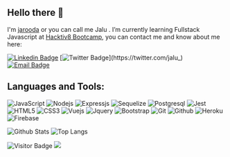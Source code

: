 ## Hello there 👋 

I'm [jarooda](https://jarooda.github.io/) or you can call me Jalu . I’m currently learning Fullstack Javascript at [Hacktiv8 Bootcamp](https://www.hacktiv8.com/), you can contact me and know about me here:

[![Linkedin Badge](https://img.shields.io/badge/-jaluwibowoaji-blue?style=flat-square&logo=Linkedin&logoColor=white&link=https://www.linkedin.com/in/jalu-wibowo-aji-25a09b180/)](https://www.linkedin.com/in/jalu-wibowo-aji-25a09b180/)
[![Twitter Badge](https://img.shields.io/badge/-jaIu-blue?style=flat-square&logo=Twitter&logoColor=white&link=https://twitter.com/jaIu_)](https://twitter.com/jaIu_)
[![Email Badge](https://img.shields.io/badge/-jaluwibowoaji@gmail.com-red?style=flat-square&logo=Gmail&logoColor=white&link=mailto:jaluwibowoaji@gmail.com)](mailto:jaluwibowoaji@gmail.com)


## Languages and Tools:
![JavaScript](https://img.shields.io/badge/-JavaScript-black?style=flat-square&logo=javascript)
![Nodejs](https://img.shields.io/badge/-Nodejs-black?style=flat-square&logo=Node.js)
![Expressjs](https://img.shields.io/badge/-Expressjs-black?style=flat-square&logo=Expressjs)
![Sequelize](https://img.shields.io/badge/-Sequelize-black?style=flat-square&logo=Sequelize)
![Postgresql](https://img.shields.io/badge/-Postgresql-black?style=flat-square&logo=Postgresql)
![Jest](https://img.shields.io/badge/-Jest-black?style=flat-square&logo=Jest)
![HTML5](https://img.shields.io/badge/-HTML5-black?style=flat-square&logo=HTML5)
![CSS3](https://img.shields.io/badge/-CSS3-black?style=flat-square&logo=CSS3)
![Vuejs](https://img.shields.io/badge/-Vuejs-black?style=flat-square&logo=Vue.js)
![Jquery](https://img.shields.io/badge/-Jquery-black?style=flat-square&logo=Jquery)
![Bootstrap](https://img.shields.io/badge/-Bootstrap-black?style=flat-square&logo=Bootstrap)
![Git](https://img.shields.io/badge/-Git-black?style=flat-square&logo=Git)
![Github](https://img.shields.io/badge/-Github-black?style=flat-square&logo=Github)
![Heroku](https://img.shields.io/badge/-Heroku-black?style=flat-square&logo=Heroku)
![Firebase](https://img.shields.io/badge/-Firebase-black?style=flat-square&logo=Firebase)

![Github Stats](https://github-readme-stats.vercel.app/api?username=jarooda&count_private=true&show_icons=true&include_all_commits=true)
![Top Langs](https://github-readme-stats.vercel.app/api/top-langs/?username=jarooda&theme=vue&layout=compact)

![Visitor Badge](https://visitor-badge.laobi.icu/badge?page_id=jarooda.jarooda)
![](https://hit.yhype.me/github/profile?user_id=71919479)
